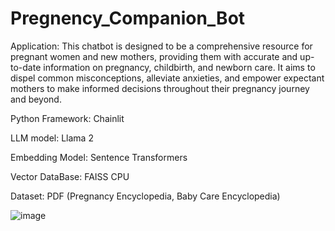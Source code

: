 # Pregnency_Companion_Bot

Application: This chatbot is designed to be a comprehensive resource for pregnant women and new mothers, providing them with accurate and up-to-date information on pregnancy, childbirth, and newborn care. It aims to dispel common misconceptions, alleviate anxieties, and empower expectant mothers to make informed decisions throughout their pregnancy journey and beyond.

Python Framework: Chainlit

LLM model: Llama 2

Embedding Model: Sentence Transformers

Vector DataBase: FAISS CPU

Dataset: PDF (Pregnancy Encyclopedia, Baby Care Encyclopedia)

![image](https://github.com/sreejacb/Pregnency_Companion_Bot-/assets/101924446/b2d8f676-9d92-4b72-9455-62c5108865de)
